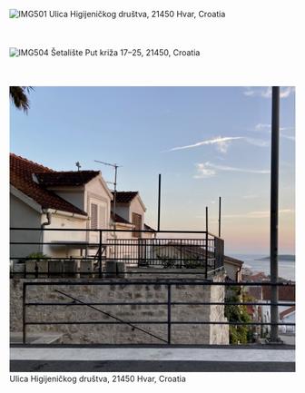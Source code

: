![IMG501](photos/IMG501.jpg)
Ulica Higijeničkog društva, 21450 Hvar, Croatia
\
\
\
\
![IMG504](photos/IMG504.jpg)
Šetalište Put križa 17–25, 21450, Croatia
\
\
\
\
![IMG503](photos/IMG503.jpg)
Ulica Higijeničkog društva, 21450 Hvar, Croatia
